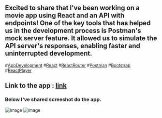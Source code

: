 ## Excited to share that I've been working on a  movie app using React and an API with endpoints! One of the key tools that has helped us in the development process is Postman's mock server feature. It allowed us to simulate the API server's responses, enabling faster and uninterrupted development. 
#[AppDevelopment](https://github.com/fersilva362/frontEndMovies) #[React](https://react.dev/) #[ReactRouter](https://reactrouter.com/en/main) #[Postman](https://www.postman.com/)  #[Bootstrap](https://getbootstrap.com/) #[ReactPlayer](https://www.npmjs.com/package/react-player)
## Link to the app : [link](https://658b64b42ac877af57dd93a7--lambent-eclair-41d161.netlify.app/)
### Below I've shared screeshot do the app.
![image](https://github.com/fersilva362/frontEndMovies/assets/78646102/602e1fbe-6b70-408b-9467-c70b35a214bd)
![image](https://github.com/fersilva362/frontEndMovies/assets/78646102/10e3b9e2-b535-4bb0-a84e-ff3d15fb4ec4)




